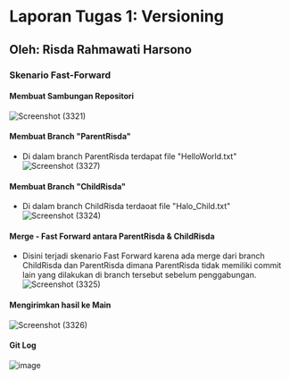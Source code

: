 # Laporan Tugas 1: Versioning

## Oleh: Risda Rahmawati Harsono

### Skenario Fast-Forward

#### Membuat Sambungan Repositori
![Screenshot (3321)](https://github.com/user-attachments/assets/24eef52e-89f2-4703-b4a2-2a0b5bde897d)

#### Membuat Branch "ParentRisda" 
- Di dalam branch ParentRisda terdapat file "HelloWorld.txt"
![Screenshot (3327)](https://github.com/user-attachments/assets/aacc0308-6240-4f13-9821-fec2e3872fcd)

#### Membuat Branch "ChildRisda"
- Di dalam branch ChildRisda terdaoat file "Halo_Child.txt"
![Screenshot (3324)](https://github.com/user-attachments/assets/6dddcd63-91a6-403f-9aed-9ce10ebe72da)

#### Merge - Fast Forward antara ParentRisda & ChildRisda
- Disini terjadi skenario Fast Forward karena ada merge dari branch ChildRisda dan ParentRisda dimana ParentRisda tidak memiliki commit lain yang dilakukan di branch tersebut sebelum penggabungan.
![Screenshot (3325)](https://github.com/user-attachments/assets/f599cf63-3ae8-436c-a248-6e34123d86e1)

#### Mengirimkan hasil ke Main
![Screenshot (3326)](https://github.com/user-attachments/assets/405eaa48-ac61-43f6-9c88-c5d34bfeabb2)

#### Git Log
![image](https://github.com/user-attachments/assets/ed1fb832-b136-4cce-893d-adad61905b86)


